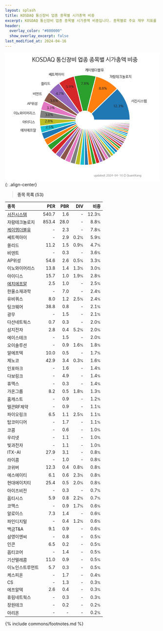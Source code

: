 ```yaml
---
layout: splash
title: KOSDAQ 통신장비 업종 종목별 시가총액 비중
excerpt: KOSDAQ 통신장비 업종 종목별 시가총액 비중입니다. 종목별로 주요 재무 지표를 함께 표시합니다.
header:
  overlay_color: "#800000"
  show_overlay_excerpt: false
last_modified_at: 2024-04-16
---
```



![KOSDAQ 통신장비 업종 종목별 시가총액 비중](/stats/sector/images/kosdaq_업종_통신장비_종목.png){: .align-center}


> **종목 목록 (53)**<a id="list"></a>

| **종목** | **PER** | **PBR** | **DIV** | **비중** |
| :------- | ------: | ------: | ------: | -------: |
| [서진시스템](/178320/) | 540.7 | 1.6 | - | 12.3<small>%</small> |
| 자람테크놀로지 | 853.4 | 28.0 | - | 8.8<small>%</small> |
| [케이엠더블유](/032500/) | - | 2.3 | - | 7.8<small>%</small> |
| 쎄트렉아이 | - | 2.9 | 0.2<small>%</small> | 5.9<small>%</small> |
| 쏠리드 | 11.2 | 1.5 | 0.9<small>%</small> | 4.7<small>%</small> |
| 비덴트 | - | 0.3 | - | 3.6<small>%</small> |
| AP위성 | 54.6 | 2.6 | 0.5<small>%</small> | 3.3<small>%</small> |
| 이노와이어리스 | 13.8 | 1.4 | 1.3<small>%</small> | 3.0<small>%</small> |
| 아이디스 | 15.7 | 1.0 | 1.9<small>%</small> | 2.8<small>%</small> |
| [에치에프알](/230240/) | 2.5 | 1.0 | - | 2.5<small>%</small> |
| 한울소재과학 | - | 7.0 | - | 2.4<small>%</small> |
| 유비쿼스 | 8.0 | 1.2 | 2.5<small>%</small> | 2.4<small>%</small> |
| 팅크웨어 | 38.8 | 0.8 | - | 2.1<small>%</small> |
| 광무 | - | 1.5 | - | 2.1<small>%</small> |
| 다산네트웍스 | 0.7 | 0.3 | - | 2.0<small>%</small> |
| 삼지전자 | 2.8 | 0.4 | 5.2<small>%</small> | 2.0<small>%</small> |
| 에이스테크 | - | 1.5 | - | 2.0<small>%</small> |
| 오이솔루션 | - | 0.9 | 1.6<small>%</small> | 1.8<small>%</small> |
| 알에프텍 | 10.0 | 0.5 | - | 1.7<small>%</small> |
| 제노코 | 42.9 | 3.4 | 0.3<small>%</small> | 1.6<small>%</small> |
| 인포마크 | - | 1.6 | - | 1.4<small>%</small> |
| 다보링크 | - | 4.9 | - | 1.4<small>%</small> |
| 휴맥스 | - | 0.3 | - | 1.4<small>%</small> |
| 가온그룹 | 8.2 | 0.5 | 1.8<small>%</small> | 1.3<small>%</small> |
| 홈캐스트 | - | 0.9 | - | 1.2<small>%</small> |
| 텔콘RF제약 | - | 0.9 | - | 1.1<small>%</small> |
| 파이오링크 | 6.5 | 1.1 | 2.5<small>%</small> | 1.1<small>%</small> |
| 탑코미디어 | - | 1.7 | - | 1.1<small>%</small> |
| 코콤 | - | 0.6 | - | 1.0<small>%</small> |
| 우리넷 | - | 1.1 | - | 1.0<small>%</small> |
| 빛과전자 | - | 1.1 | - | 1.0<small>%</small> |
| ITX-AI | 27.9 | 3.1 | - | 0.8<small>%</small> |
| 라이콤 | - | 1.0 | - | 0.8<small>%</small> |
| 코위버 | 12.3 | 0.4 | 0.8<small>%</small> | 0.8<small>%</small> |
| 에스에이티 | 6.1 | 0.6 | 2.3<small>%</small> | 0.8<small>%</small> |
| 현대에이치티 | 25.4 | 0.5 | 2.0<small>%</small> | 0.8<small>%</small> |
| 아이즈비전 | - | 0.3 | - | 0.7<small>%</small> |
| 옵티시스 | 5.9 | 0.8 | 2.2<small>%</small> | 0.7<small>%</small> |
| 코맥스 | - | 0.9 | 1.7<small>%</small> | 0.6<small>%</small> |
| 알로이스 | 7.3 | 1.4 | - | 0.6<small>%</small> |
| 파인디지털 | - | 0.4 | 1.2<small>%</small> | 0.6<small>%</small> |
| 백금T&A | 9.1 | 0.9 | - | 0.6<small>%</small> |
| 삼영이엔씨 | - | 0.8 | - | 0.5<small>%</small> |
| 인콘 | 6.5 | 0.2 | - | 0.5<small>%</small> |
| 옵티코어 | - | 1.4 | - | 0.5<small>%</small> |
| 기산텔레콤 | 11.0 | 0.9 | - | 0.5<small>%</small> |
| 이노인스트루먼트 | 5.7 | 0.3 | - | 0.5<small>%</small> |
| 케스피온 | - | 1.7 | - | 0.4<small>%</small> |
| CS | - | 1.3 | - | 0.3<small>%</small> |
| 에프알텍 | 2.6 | 0.4 | - | 0.3<small>%</small> |
| 휴림네트웍스 | - | 0.3 | - | 0.3<small>%</small> |
| 장원테크 | - | 0.2 | - | 0.2<small>%</small> |
| 아리온 | - | - | - | 0.2<small>%</small> |

{% include commons/footnotes.md %}